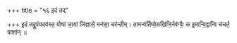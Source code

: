+++
title = "५६ इदं तद्"

+++
इ॒दं तद्रू॒पंयदव॑स्त॒ योषा॑ जा॒यां जि॑ज्ञासे॒ मन॑सा॒ चर॑न्तीम्। तामन्व॑र्तिष्ये॒सखि॑भि॒र्नव॑ग्वैः॒ क इ॒मान्वि॒द्वान्वि च॑चर्त॒ पाशा॑न् ॥